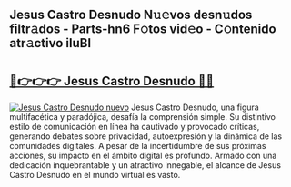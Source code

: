 ## Jesus Castro Desnudo N𝚞𝚎vos desn𝚞dos filtr𝚊dos - Parts-hn6 F𝚘tos vid𝚎o - C𝚘ntenido atr𝚊ctivo iluBl

# <h2><a href="http://mb6l88.tromn.icu/?c=Jesus+Castro+Desnudo">🔗👉👉👉 Jesus Castro Desnudo 🔗🔗</a></h2>

[![Jesus Castro Desnudo nuevo](https://i.imgur.com/pEAQMta.gif)](http://mb6l88.tromn.icu/?c=Jesus+Castro+Desnudo)
Jesus Castro Desnudo, una figura multifacética y paradójica, desafía la comprensión simple. Su distintivo estilo de comunicación en línea ha cautivado y provocado críticas, generando debates sobre privacidad, autoexpresión y la dinámica de las comunidades digitales. A pesar de la incertidumbre de sus próximas acciones, su impacto en el ámbito digital es profundo. Armado con una dedicación inquebrantable y un atractivo innegable, el alcance de Jesus Castro Desnudo en el mundo virtual es vasto.

